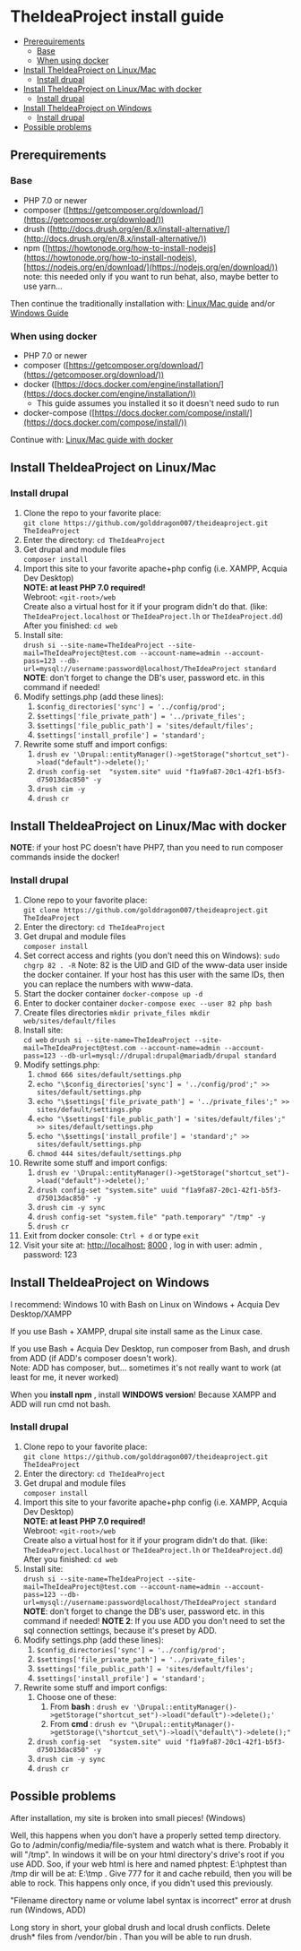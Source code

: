 # TheIdeaProject install guide

- [Prerequirements](#prerequirements)
    - [Base](#base)
    - [When using docker](#when-using-docker)
- [Install TheIdeaProject on Linux/Mac](#install-theideaproject-on-linuxmac)
    - [Install drupal](#install-drupal)
- [Install TheIdeaProject on Linux/Mac with docker](#install-theideaproject-on-linuxmac-with-docker)
    - [Install drupal](#install-drupal-1)
- [Install TheIdeaProject on Windows](#install-theideaproject-on-windows)
    - [Install drupal](#install-drupal-2)
- [Possible problems](#possible-problems)

## Prerequirements

### Base

- PHP 7.0 or newer
- composer ([https://getcomposer.org/download/](https://getcomposer.org/download/))
- drush ([http://docs.drush.org/en/8.x/install-alternative/](http://docs.drush.org/en/8.x/install-alternative/))
- npm ([https://howtonode.org/how-to-install-nodejs](https://howtonode.org/how-to-install-nodejs), [https://nodejs.org/en/download/](https://nodejs.org/en/download/))  
note: this needed only if you want to run behat, also, maybe better to use yarn...

Then continue the traditionally installation with: [Linux/Mac guide](#install-theideaproject-on-linuxmac) and/or [Windows Guide](#install-theideaproject-on-windows)

### When using docker

- PHP 7.0 or newer
- composer ([https://getcomposer.org/download/](https://getcomposer.org/download/))
- docker ([https://docs.docker.com/engine/installation/](https://docs.docker.com/engine/installation/))
    - This guide assumes you installed it so it doesn't need sudo to run
- docker-compose ([https://docs.docker.com/compose/install/](https://docs.docker.com/compose/install/))

Continue with: [Linux/Mac guide with docker](#install-theideaproject-on-linuxmac-with-docker)

## Install TheIdeaProject on Linux/Mac

### Install drupal

1. Clone the repo to your favorite place:  
`git clone https://github.com/golddragon007/theideaproject.git TheIdeaProject`
2. Enter the directory: `cd TheIdeaProject`
3. Get drupal and module files  
`composer install`
4. Import this site to your favorite apache+php config (i.e. XAMPP, Acquia Dev Desktop)  
**NOTE: at least PHP 7.0 required!**  
Webroot: `<git-root>/web`  
Create also a virtual host for it if your program didn't do that. (like: `TheIdeaProject.localhost` or `TheIdeaProject.lh` or `TheIdeaProject.dd`)  
After you finished: `cd web`
5. Install site:  
`drush si --site-name=TheIdeaProject --site-mail=TheIdeaProject@test.com --account-name=admin --account-pass=123 --db-url=mysql://username:password@localhost/TheIdeaProject standard`  
**NOTE**: don't forget to change the DB's user, password etc. in this command if needed! 
6. Modify settings.php (add these lines):
    1. `$config_directories['sync'] = '../config/prod';`
    2. `$settings['file_private_path'] = '../private_files';`
    3. `$settings['file_public_path'] = 'sites/default/files';`
    4. `$settings['install_profile'] = 'standard';`
7. Rewrite some stuff and import configs:
    1. `drush ev '\Drupal::entityManager()->getStorage("shortcut_set")->load("default")->delete();'`
    2. `drush config-set  "system.site" uuid "f1a9fa87-20c1-42f1-b5f3-d75013dac850" -y`
    3. `drush cim -y`
    4. `drush cr`

## Install TheIdeaProject on Linux/Mac with docker

**NOTE**: if your host PC doesn't have PHP7, than you need to run composer commands inside the docker!

### Install drupal

1. Clone repo to your favorite place:  
`git clone https://github.com/golddragon007/theideaproject.git TheIdeaProject`
2. Enter the directory: `cd TheIdeaProject`
3. Get drupal and module files  
`composer install`
4. Set correct access and rights (you don't need this on Windows):
`sudo chgrp 82 . -R`
Note: 82 is the UID and GID of the www-data user inside the docker container. If your host has this user with the same IDs, then you can replace the numbers with  www-data.
5. Start the docker container
`docker-compose up -d`
6. Enter to docker container
`docker-compose exec --user 82 php bash`
7. Create files directories
`mkdir private_files mkdir web/sites/default/files`
8. Install site:  
`cd web`
`drush si --site-name=TheIdeaProject --site-mail=TheIdeaProject@test.com --account-name=admin --account-pass=123 --db-url=mysql://drupal:drupal@mariadb/drupal standard`
9. Modify settings.php:
    1. `chmod 666 sites/default/settings.php`
    2. `echo "\$config_directories['sync'] = '../config/prod';" >> sites/default/settings.php`
    3. `echo "\$settings['file_private_path'] = '../private_files';" >> sites/default/settings.php`
    4. `echo "\$settings['file_public_path'] = 'sites/default/files';" >> sites/default/settings.php`
    5. `echo "\$settings['install_profile'] = 'standard';" >> sites/default/settings.php`
    6. `chmod 444 sites/default/settings.php`
10. Rewrite some stuff and import configs:
    1. `drush ev '\Drupal::entityManager()->getStorage("shortcut_set")->load("default")->delete();'`
    2. `drush config-set "system.site" uuid "f1a9fa87-20c1-42f1-b5f3-d75013dac850" -y`
    3. `drush cim -y sync`
    4. `drush config-set "system.file" "path.temporary" "/tmp" -y`
    5. `drush cr`
11. Exit from docker console:
`Ctrl + d` or type `exit`
12. Visit your site at: [http://localhost:](http://localhost:8000/) [8000](http://localhost:8000/) , log in with user: admin , password: 123

## Install TheIdeaProject on Windows

I recommend: Windows 10 with Bash on Linux on Windows + Acquia Dev Desktop/XAMPP

If you use Bash + XAMPP, drupal site install same as the Linux case.

If you use Bash + Acquia Dev Desktop, run composer from Bash, and drush from ADD (if ADD's composer doesn't work).  
Note: ADD has composer, but… sometimes it's not really want to work (at least for me, it never worked)

When you **install npm** , install **WINDOWS version**! Because XAMPP and ADD will run cmd not bash.

### Install drupal

1. Clone repo to your favorite place:  
`git clone https://github.com/golddragon007/theideaproject.git TheIdeaProject`
2. Enter the directory: `cd TheIdeaProject`
3. Get drupal and module files  
`composer install`
4. Import this site to your favorite apache+php config (i.e. XAMPP, Acquia Dev Desktop)  
**NOTE: at least PHP 7.0 required!**  
Webroot: `<git-root>/web`  
Create also a virtual host for it if your program didn't do that. (like: `TheIdeaProject.localhost` or `TheIdeaProject.lh` or `TheIdeaProject.dd`)  
After you finished: `cd web`
5. Install site:  
`drush si --site-name=TheIdeaProject --site-mail=TheIdeaProject@test.com --account-name=admin --account-pass=123 --db-url=mysql://username:password@localhost/TheIdeaProject standard`  
**NOTE**: don't forget to change the DB's user, password etc. in this command if needed! 
**NOTE 2**: If you use ADD you don't need to set the sql connection settings, because it's preset by ADD. 
6. Modify settings.php (add these lines):
    1. `$config_directories['sync'] = '../config/prod';`
    2. `$settings['file_private_path'] = '../private_files';`
    3. `$settings['file_public_path'] = 'sites/default/files';`
    4. `$settings['install_profile'] = 'standard';`
7. Rewrite some stuff and import configs:
    1. Choose one of these:
        1. From **bash** :
`drush ev '\Drupal::entityManager()->getStorage("shortcut_set")->load("default")->delete();'`
        2. From **cmd** :
`drush ev "\Drupal::entityManager()->getStorage(\"shortcut_set\")->load(\"default\")->delete();"`
    2. `drush config-set  "system.site" uuid "f1a9fa87-20c1-42f1-b5f3-d75013dac850" -y`
    3. `drush cim -y sync`
    4. `drush cr`

## Possible problems

After installation, my site is broken into small pieces! (Windows)

Well, this happens when you don't have a properly setted temp directory. Go to /admin/config/media/file-system and watch what is there. Probably it will "/tmp". In windows it will be on your html directory's drive's root if you use ADD. Soo, if your web html is here and named phptest: E:\phptest than /tmp dir will be at: E:\tmp . Give 777 for it and cache rebuild, then you will be able to rock. This happens only once, if you didn't used this previously.

"Filename directory name or volume label syntax is incorrect" error at drush run (Windows, ADD)

Long story in short, your global drush and local drush conflicts. Delete drush\* files from <gitroot>/vendor/bin . Than you will be able to run drush.